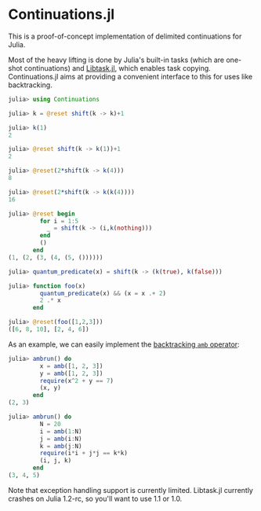 # Continuations.jl

This is a proof-of-concept implementation of delimited continuations for Julia.

Most of the heavy lifting is done by Julia's built-in tasks (which are one-shot continuations) and [Libtask.jl](https://github.com/TuringLang/Libtask.jl), which enables task copying. Continuations.jl aims at providing a convenient interface to this for uses like backtracking.

```julia
julia> using Continuations

julia> k = @reset shift(k -> k)+1

julia> k(1)
2

julia> @reset shift(k -> k(1))+1
2

julia> @reset(2*shift(k -> k(4)))
8

julia> @reset(2*shift(k -> k(k(4))))
16

julia> @reset begin
         for i = 1:5
           _ = shift(k -> (i,k(nothing)))
         end
         ()
       end
(1, (2, (3, (4, (5, ())))))

julia> quantum_predicate(x) = shift(k -> (k(true), k(false)))

julia> function foo(x)
         quantum_predicate(x) && (x = x .+ 2)
         2 .* x
       end

julia> @reset(foo([1,2,3]))
([6, 8, 10], [2, 4, 6])
```

As an example, we can easily implement the [backtracking `amb` operator](examples/amb.jl):

```julia
julia> ambrun() do
         x = amb([1, 2, 3])
         y = amb([1, 2, 3])
         require(x^2 + y == 7)
         (x, y)
       end
(2, 3)

julia> ambrun() do
         N = 20
         i = amb(1:N)
         j = amb(i:N)
         k = amb(j:N)
         require(i*i + j*j == k*k)
         (i, j, k)
       end
(3, 4, 5)
```

Note that exception handling support is currently limited. Libtask.jl currently crashes on Julia 1.2-rc, so you'll want to use 1.1 or 1.0.
